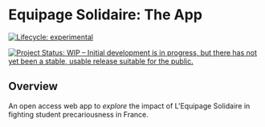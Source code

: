 # Equipage Solidaire: The App

<!-- badges: start -->
[![Lifecycle: experimental](https://img.shields.io/badge/lifecycle-experimental-orange.svg)](https://lifecycle.r-lib.org/articles/stages.html#experimental)
<!-- badges: end -->

[![Project Status: WIP – Initial development is in progress, but there
has not yet been a stable, usable release suitable for the
public.](https://www.repostatus.org/badges/latest/wip.svg)](https://www.repostatus.org/#wip)

## Overview
An open access web app to *explore* the impact of L'Equipage Solidaire in fighting student precariousness in France.
